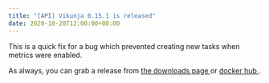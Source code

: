 ```yaml
---
title: "[API] Vikunja 0.15.1 is released"
date: 2020-10-20T12:00:00+00:00
---
```


This is a quick fix for a bug which prevented creating new tasks when metrics were enabled.

As always, you can grab a release from [the downloads page ](https://dl.vikunja.io/api/0.15.1) or [docker hub ](https://hub.docker.com/r/vikunja/api).
